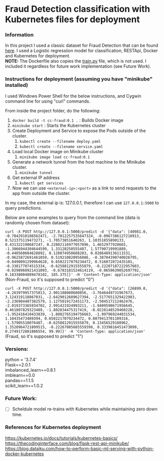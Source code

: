 # Fraud Detection classification with Kubernetes files for deployment

### Information
In this project I used a classic dataset for Fraud Detection that can be found [here](https://www.kaggle.com/mlg-ulb/creditcardfraud). I used a Logistic regressiion model for classification, RESTApi, Docker and Kubernetes for deployment.  
<b>NOTE:</b> The Dockerfile also copies the [train.py](https://github.com/) file, which is not used. I included it regardless for future work implementation (see Future Work).


### Instructions for deployment (assuming you have "minikube" installed)
I used Windows Power Shell for the below instructions, and Cygwin command line for using "curl" commands.  

From inside the project folder, do the following:
1.  `docker build -t cc-fraud:0.1 .` : Builds Docker image
2.  `minikube start` : Starts the Kubernetes cluster
3.  Create Deployment and Service to expose the Pods outside of the cluster.
    1. `kubectl create --filename deploy.yaml`
    2. `kubectl create --filename service.yaml`
4. Load local Docker image on Minikube cluster
    1. `minikube image load cc-fraud:0.1`
5. Generate a network tunnel from the host machine to the Minikube cluster.
    1. `minikube tunnel`
6. Get external IP address
    1. `kubectl get services`
7. Now we can use `<external-ip>:<port>` as a link to send requests to the app from outside the cluster.

In my case, the external ip is: 127.0.0.1, therefore I can use `127.0.0.1:5000` to query predictions.

Below are some examples to query from the command line (data is randomly chosen from dataset):  


`curl -X POST http://127.0.0.1:5000/predict -d '{"data": [40981.0, -0.7842910186562471, -2.7012257535647324, -0.0967386127210913, 0.521375119473271, -1.70573851640263, 1.10351855890133, 0.431322198687247, 0.22802116977057896, 1.4652977928665, -1.3066944304644599, 1.33128250555487, 1.57790719991889, -0.440560604628892, 0.128074950688203, 0.0286489136111531, -0.9625872691461059, 0.519210020956086, -0.38704390740026795, -0.0490091299964628, 0.6502217079234472, 0.516072072435101, -0.338177074515334, -0.6258812915555879, -0.22207187222957603, -0.0298968921431093, -0.6783181524614119, -0.0659639052697792, 0.18338004089478102, 185.375]}' -H 'Content-Type: application/json'` (Non-Fraud, so it's supposed to predict "0")

`curl -X POST http://127.0.0.1:5000/predict -d '{"data": [26899.0, -4.263979957375013, 2.901188080680856, -3.7646449731967673, 3.124319110867031, -2.6429012689627394, -2.5177651329422983, -2.236984407382579, 1.1275019172451173, -2.504517212462476, -2.019373365934702, 2.991421924993211, -1.9409590671956645, 0.461807829323489, -1.802834475317419, -0.0228148529460228, -1.952416410433839, -1.8082765194756663, -1.997969244031534, 1.10435473489394, 0.6502217079234472, 0.8079413701109316, -1.57905510076487, -0.6258812915555879, 0.13456529188962, 1.3528964721899515, -0.22267085685559398, 0.3339816451473099, 0.2749172881886554, 99.99]}' -H 'Content-Type: application/json'` (Fraud, so it's supposed to predict "1")


### Versions:
python = '3.7.4'  
Flask==2.0.1  
imbalanced_learn==0.8.1  
imblearn==0.0  
pandas==1.1.5  
scikit_learn==1.0.2  

### Future Work:
- [ ] Scheldule model re-trains with Kubernetes while maintaining zero down time.

### References for Kubernetes deployment
https://kubernetes.io/docs/tutorials/kubernetes-basics/
https://thecodinginterface.com/blog/flask-rest-api-minikube/
https://blog.dataiku.com/how-to-perform-basic-ml-serving-with-python-docker-kubernetes


